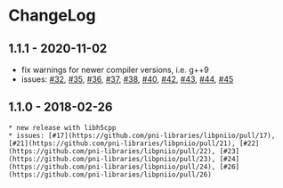 # ChangeLog

## 1.1.1 - 2020-11-02
- fix warnings for newer compiler versions, i.e. g++9 
- issues: [#32](https://github.com/pni-libraries/libpniio/pull/32), [#35](https://github.com/pni-libraries/libpniio/pull/35), [#36](https://github.com/pni-libraries/libpniio/pull/36), [#37](https://github.com/pni-libraries/libpniio/pull/37), [#38](https://github.com/pni-libraries/libpniio/pull/38), [#40](https://github.com/pni-libraries/libpniio/pull/40), [#42](https://github.com/pni-libraries/libpniio/pull/42), [#43](https://github.com/pni-libraries/libpniio/pull/43), [#44](https://github.com/pni-libraries/libpniio/pull/45), [#45](https://github.com/pni-libraries/libpniio/pull/45)

## 1.1.0 - 2018-02-26
	* new release with libh5cpp
	* issues: [#17](https://github.com/pni-libraries/libpniio/pull/17), [#21](https://github.com/pni-libraries/libpniio/pull/21), [#22](https://github.com/pni-libraries/libpniio/pull/22), [#23](https://github.com/pni-libraries/libpniio/pull/23), [#24](https://github.com/pni-libraries/libpniio/pull/24), [#26](https://github.com/pni-libraries/libpniio/pull/26)

